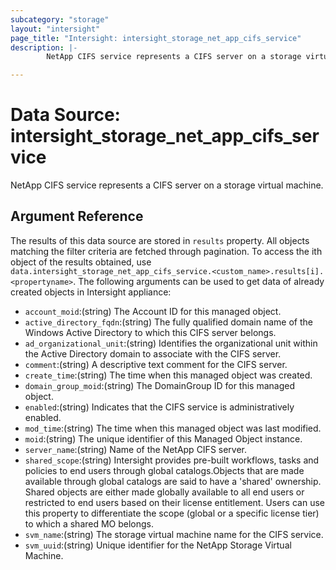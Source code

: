 ```yaml
---
subcategory: "storage"
layout: "intersight"
page_title: "Intersight: intersight_storage_net_app_cifs_service"
description: |-
        NetApp CIFS service represents a CIFS server on a storage virtual machine.

---
```


# Data Source: intersight_storage_net_app_cifs_service
NetApp CIFS service represents a CIFS server on a storage virtual machine.
## Argument Reference
The results of this data source are stored in `results` property.
All objects matching the filter criteria are fetched through pagination.
To access the ith object of the results obtained, use `data.intersight_storage_net_app_cifs_service.<custom_name>.results[i].<propertyname>`.
The following arguments can be used to get data of already created objects in Intersight appliance:
* `account_moid`:(string) The Account ID for this managed object. 
* `active_directory_fqdn`:(string) The fully qualified domain name of the Windows Active Directory to which this CIFS server belongs. 
* `ad_organizational_unit`:(string) Identifies the organizational unit within the Active Directory domain to associate with the CIFS server. 
* `comment`:(string) A descriptive text comment for the CIFS server. 
* `create_time`:(string) The time when this managed object was created. 
* `domain_group_moid`:(string) The DomainGroup ID for this managed object. 
* `enabled`:(string) Indicates that the CIFS service is administratively enabled. 
* `mod_time`:(string) The time when this managed object was last modified. 
* `moid`:(string) The unique identifier of this Managed Object instance. 
* `server_name`:(string) Name of the NetApp CIFS server. 
* `shared_scope`:(string) Intersight provides pre-built workflows, tasks and policies to end users through global catalogs.Objects that are made available through global catalogs are said to have a 'shared' ownership. Shared objects are either made globally available to all end users or restricted to end users based on their license entitlement. Users can use this property to differentiate the scope (global or a specific license tier) to which a shared MO belongs. 
* `svm_name`:(string) The storage virtual machine name for the CIFS service. 
* `svm_uuid`:(string) Unique identifier for the NetApp Storage Virtual Machine. 
 

